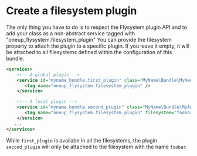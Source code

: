 # Create a filesystem plugin

The only thing you have to do is to respect the Flysystem plugin API and to add your class as a non-abstract service tagged with "oneup_flysystem.filesystem_plugin"
You can provide the filesystem property to attach the plugin to a specific plugin. If you leave it empty, it will be attached to all filesystems defined within the configuration of this bundle.

```xml
<services>
    <!-- A global plugin -->
    <service id="myname_bundle.first_plugin" class="MyName\Bundle\MyAwesomePlugin">
       <tag name="oneup_flysystem.filesystem_plugin" />
    </service>

    <!-- A local plugin -->
    <service id="myname_bundle.second_plugin" class="MyName\Bundle\MyAwesomePlugin">
       <tag name="oneup_flysystem.filesystem_plugin" filesystem="foobar" />
    </service>
   ...
</services>
```

While `first_plugin` is availabe in all the filesystems, the plugin `second_plugin` will only be attached to the filesystem with the name `foobar`.